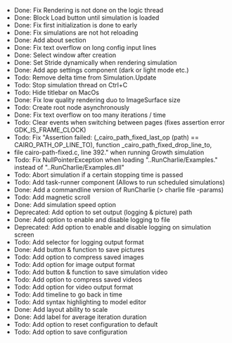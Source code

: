 - Done: Fix Rendering is not done on the logic thread
- Done: Block Load button until simulation is loaded
- Done: Fix first initialization is done to early
- Done: Fix simulations are not hot reloading
- Done: Add about section
- Done: Fix text overflow on long config input lines
- Done: Select window after creation
- Done: Set Stride dynamically when rendering simulation
- Done: Add app settings component (dark or light mode etc.)  
- Todo: Remove delta time from Simulation.Update
- Todo: Stop simulation thread on Ctrl+C
- Todo: Hide titlebar on MacOs
- Done: Fix low quality rendering duo to ImageSurface size
- Todo: Create root node asynchronously
- Done: Fix text overflow on too many iterations / time
- Todo: Clear events when switching between pages (fixes assertion error 
  GDK_IS_FRAME_CLOCK)
- Todo: Fix "Assertion failed: (_cairo_path_fixed_last_op (path) == 
  CAIRO_PATH_OP_LINE_TO), function _cairo_path_fixed_drop_line_to,
-   file cairo-path-fixed.c, line 392." when running Growth simulation
- Todo: Fix NullPointerException when loading "..RunCharlie/Examples."
  instead of "..RunCharlie/Examples.dll"
- Todo: Abort simulation if a certain stopping time is passed
- Todo: Add task-runner component (Allows to run scheduled simulations)
- Done: Add a commandline version of RunCharlie (> charlie file -params)
- Todo: Add magnetic scroll
- Done: Add simulation speed option
- Deprecated: Add option to set output (logging & picture) path
- Done: Add option to enable and disable logging to file
- Deprecated: Add option to enable and disable logging on simulation screen
- Todo: Add selector for logging output format
- Done: Add button & function to save pictures
- Todo: Add option to compress saved images
- Todo: Add option for image output format
- Todo: Add button & function to save simulation video
- Todo: Add option to compress saved videos
- Todo: Add option for video output format
- Todo: Add timeline to go back in time
- Todo: Add syntax highlighting to model editor
- Done: Add layout ability to scale
- Done: Add label for average iteration duration
- Todo: Add option to reset configuration to default
- Todo: Add option to save configuration